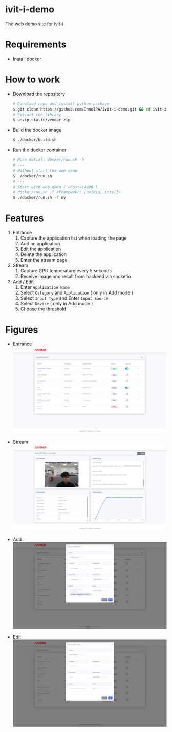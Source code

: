 # ivit-i-demo
The web demo site for ivit-i

# Requirements
* Install [docker](https://max-c.notion.site/Install-Docker-9a0927c9b8aa4455b66548843246152f)

# How to work
* Download the repository
    ```bash
    # Donwload repo and install python package
    $ git clone https://github.com/InnoIPA/ivit-i-demo.git && cd ivit-i-demo
    # Extract the library
    $ unzip static/vendor.zip
    ```
* Build the docker image
    ```bash
    $ ./docker/build.sh
    ```
* Run the docker container
    ```bash
    # More detial: docker/run.sh -h
    # ---
    # Without start the web demo
    $ ./docker/run.sh
    # ---
    # Start with web demo ( <host>:4999 )
    # docker/run.sh -f <framewokr: [nvidia, intel]>
    $ ./docker/run.sh -f nv
    ```

# Features
1. Entrance
   1. Capture the application list when loading the page
   2. Add an application
   3. Edit the application
   4. Delete the application
   5. Enter the stream page
2. Stream
   1. Capture GPU temperature every 5 seconds
   2. Receive image and result from backend via socketio
3. Add / Edit
   1. Enter `Application Name`
   2. Select `Category` and `Application` ( only in Add mode )
   3. Select `Input Type` and Enter `Input Source`
   4. Select `Device` ( only in Add mode )
   5. Choose the threshold

# Figures
* Entrance
    ![img](./assests/dashboard.png)

* Stream
    ![img](./assests/stream.png)

* Add 
    ![img](./assests/add.png)

* Edit
    ![img](./assests/edit.png)
